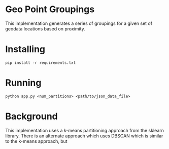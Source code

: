 # Geo Point Groupings

This implementation generates a series of groupings for a given set of geodata locations based on proximity.

# Installing

	pip install -r requirements.txt

# Running

	python app.py <num_partitions> <path/to/json_data_file>

# Background

This implementation uses a k-means partitioning approach from the sklearn library. There is an alternate approach
which uses DBSCAN which is similar to the k-means approach, but
